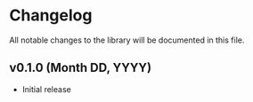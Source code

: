 # Changelog

All notable changes to the library will be documented in this file.

## v0.1.0 (Month DD, YYYY)

- Initial release
